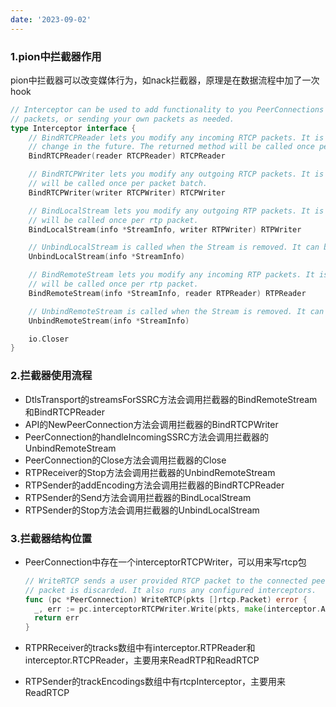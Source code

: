 ```yaml
---
date: '2023-09-02'
---
```

### 1.pion中拦截器作用

pion中拦截器可以改变媒体行为，如nack拦截器，原理是在数据流程中加了一次hook

```go
// Interceptor can be used to add functionality to you PeerConnections by modifying any incoming/outgoing rtp/rtcp
// packets, or sending your own packets as needed.
type Interceptor interface {
	// BindRTCPReader lets you modify any incoming RTCP packets. It is called once per sender/receiver, however this might
	// change in the future. The returned method will be called once per packet batch.
	BindRTCPReader(reader RTCPReader) RTCPReader

	// BindRTCPWriter lets you modify any outgoing RTCP packets. It is called once per PeerConnection. The returned method
	// will be called once per packet batch.
	BindRTCPWriter(writer RTCPWriter) RTCPWriter

	// BindLocalStream lets you modify any outgoing RTP packets. It is called once for per LocalStream. The returned method
	// will be called once per rtp packet.
	BindLocalStream(info *StreamInfo, writer RTPWriter) RTPWriter

	// UnbindLocalStream is called when the Stream is removed. It can be used to clean up any data related to that track.
	UnbindLocalStream(info *StreamInfo)

	// BindRemoteStream lets you modify any incoming RTP packets. It is called once for per RemoteStream. The returned method
	// will be called once per rtp packet.
	BindRemoteStream(info *StreamInfo, reader RTPReader) RTPReader

	// UnbindRemoteStream is called when the Stream is removed. It can be used to clean up any data related to that track.
	UnbindRemoteStream(info *StreamInfo)

	io.Closer
}
```

### 2.拦截器使用流程

- DtlsTransport的streamsForSSRC方法会调用拦截器的BindRemoteStream和BindRTCPReader
- API的NewPeerConnection方法会调用拦截器的BindRTCPWriter
- PeerConnection的handleIncomingSSRC方法会调用拦截器的UnbindRemoteStream
- PeerConnection的Close方法会调用拦截器的Close
- RTPReceiver的Stop方法会调用拦截器的UnbindRemoteStream
- RTPSender的addEncoding方法会调用拦截器的BindRTCPReader
- RTPSender的Send方法会调用拦截器的BindLocalStream
- RTPSender的Stop方法会调用拦截器的UnbindLocalStream

### 3.拦截器结构位置

- PeerConnection中存在一个interceptorRTCPWriter，可以用来写rtcp包

  ```go
  // WriteRTCP sends a user provided RTCP packet to the connected peer. If no peer is connected the
  // packet is discarded. It also runs any configured interceptors.
  func (pc *PeerConnection) WriteRTCP(pkts []rtcp.Packet) error {
  	_, err := pc.interceptorRTCPWriter.Write(pkts, make(interceptor.Attributes))
  	return err
  }
  ```
- RTPRReceiver的tracks数组中有interceptor.RTPReader和interceptor.RTCPReader，主要用来ReadRTP和ReadRTCP
- RTPSender的trackEncodings数组中有rtcpInterceptor，主要用来ReadRTCP

